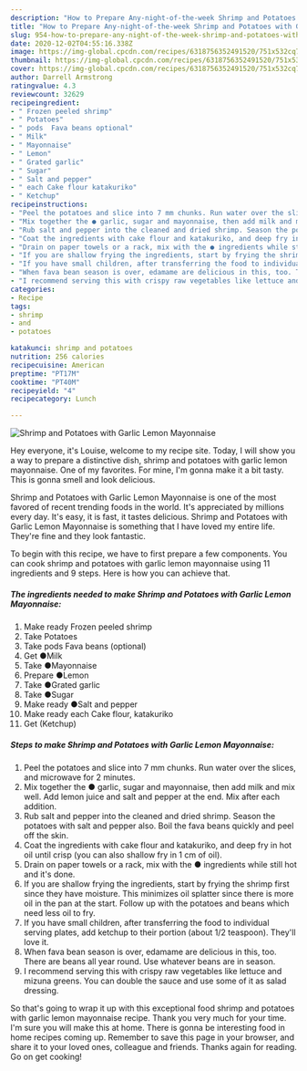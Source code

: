 ```yaml
---
description: "How to Prepare Any-night-of-the-week Shrimp and Potatoes with Garlic Lemon Mayonnaise"
title: "How to Prepare Any-night-of-the-week Shrimp and Potatoes with Garlic Lemon Mayonnaise"
slug: 954-how-to-prepare-any-night-of-the-week-shrimp-and-potatoes-with-garlic-lemon-mayonnaise
date: 2020-12-02T04:55:16.338Z
image: https://img-global.cpcdn.com/recipes/6318756352491520/751x532cq70/shrimp-and-potatoes-with-garlic-lemon-mayonnaise-recipe-main-photo.jpg
thumbnail: https://img-global.cpcdn.com/recipes/6318756352491520/751x532cq70/shrimp-and-potatoes-with-garlic-lemon-mayonnaise-recipe-main-photo.jpg
cover: https://img-global.cpcdn.com/recipes/6318756352491520/751x532cq70/shrimp-and-potatoes-with-garlic-lemon-mayonnaise-recipe-main-photo.jpg
author: Darrell Armstrong
ratingvalue: 4.3
reviewcount: 32629
recipeingredient:
- " Frozen peeled shrimp"
- " Potatoes"
- " pods  Fava beans optional"
- " Milk"
- " Mayonnaise"
- " Lemon"
- " Grated garlic"
- " Sugar"
- " Salt and pepper"
- " each Cake flour katakuriko"
- " Ketchup"
recipeinstructions:
- "Peel the potatoes and slice into 7 mm chunks. Run water over the slices, and microwave for 2 minutes."
- "Mix together the ● garlic, sugar and mayonnaise, then add milk and mix well. Add lemon juice and salt and pepper at the end. Mix after each addition."
- "Rub salt and pepper into the cleaned and dried shrimp. Season the potatoes with salt and pepper also. Boil the fava beans quickly and peel off the skin."
- "Coat the ingredients with cake flour and katakuriko, and deep fry in hot oil until crisp (you can also shallow fry in 1 cm of oil)."
- "Drain on paper towels or a rack, mix with the ● ingredients while still hot and it&#39;s done."
- "If you are shallow frying the ingredients, start by frying the shrimp first since they have moisture. This minimizes oil splatter since there is more oil in the pan at the start. Follow up with the potatoes and beans which need less oil to fry."
- "If you have small children, after transferring the food to individual serving plates, add ketchup to their portion (about 1/2 teaspoon). They&#39;ll love it."
- "When fava bean season is over, edamame are delicious in this, too. There are beans all year round. Use whatever beans are in season."
- "I recommend serving this with crispy raw vegetables like lettuce and mizuna greens. You can double the sauce and use some of it as salad dressing."
categories:
- Recipe
tags:
- shrimp
- and
- potatoes

katakunci: shrimp and potatoes 
nutrition: 256 calories
recipecuisine: American
preptime: "PT17M"
cooktime: "PT40M"
recipeyield: "4"
recipecategory: Lunch

---
```



![Shrimp and Potatoes with Garlic Lemon Mayonnaise](https://img-global.cpcdn.com/recipes/6318756352491520/751x532cq70/shrimp-and-potatoes-with-garlic-lemon-mayonnaise-recipe-main-photo.jpg)

Hey everyone, it's Louise, welcome to my recipe site. Today, I will show you a way to prepare a distinctive dish, shrimp and potatoes with garlic lemon mayonnaise. One of my favorites. For mine, I'm gonna make it a bit tasty. This is gonna smell and look delicious.



Shrimp and Potatoes with Garlic Lemon Mayonnaise is one of the most favored of recent trending foods in the world. It's appreciated by millions every day. It's easy, it is fast, it tastes delicious. Shrimp and Potatoes with Garlic Lemon Mayonnaise is something that I have loved my entire life. They're fine and they look fantastic.


To begin with this recipe, we have to first prepare a few components. You can cook shrimp and potatoes with garlic lemon mayonnaise using 11 ingredients and 9 steps. Here is how you can achieve that.

<!--inarticleads1-->

##### The ingredients needed to make Shrimp and Potatoes with Garlic Lemon Mayonnaise:

1. Make ready  Frozen peeled shrimp
1. Take  Potatoes
1. Take  pods  Fava beans (optional)
1. Get  ●Milk
1. Take  ●Mayonnaise
1. Prepare  ●Lemon
1. Take  ●Grated garlic
1. Take  ●Sugar
1. Make ready  ●Salt and pepper
1. Make ready  each Cake flour, katakuriko
1. Get  (Ketchup)




<!--inarticleads2-->

##### Steps to make Shrimp and Potatoes with Garlic Lemon Mayonnaise:

1. Peel the potatoes and slice into 7 mm chunks. Run water over the slices, and microwave for 2 minutes.
1. Mix together the ● garlic, sugar and mayonnaise, then add milk and mix well. Add lemon juice and salt and pepper at the end. Mix after each addition.
1. Rub salt and pepper into the cleaned and dried shrimp. Season the potatoes with salt and pepper also. Boil the fava beans quickly and peel off the skin.
1. Coat the ingredients with cake flour and katakuriko, and deep fry in hot oil until crisp (you can also shallow fry in 1 cm of oil).
1. Drain on paper towels or a rack, mix with the ● ingredients while still hot and it&#39;s done.
1. If you are shallow frying the ingredients, start by frying the shrimp first since they have moisture. This minimizes oil splatter since there is more oil in the pan at the start. Follow up with the potatoes and beans which need less oil to fry.
1. If you have small children, after transferring the food to individual serving plates, add ketchup to their portion (about 1/2 teaspoon). They&#39;ll love it.
1. When fava bean season is over, edamame are delicious in this, too. There are beans all year round. Use whatever beans are in season.
1. I recommend serving this with crispy raw vegetables like lettuce and mizuna greens. You can double the sauce and use some of it as salad dressing.




So that's going to wrap it up with this exceptional food shrimp and potatoes with garlic lemon mayonnaise recipe. Thank you very much for your time. I'm sure you will make this at home. There is gonna be interesting food in home recipes coming up. Remember to save this page in your browser, and share it to your loved ones, colleague and friends. Thanks again for reading. Go on get cooking!
